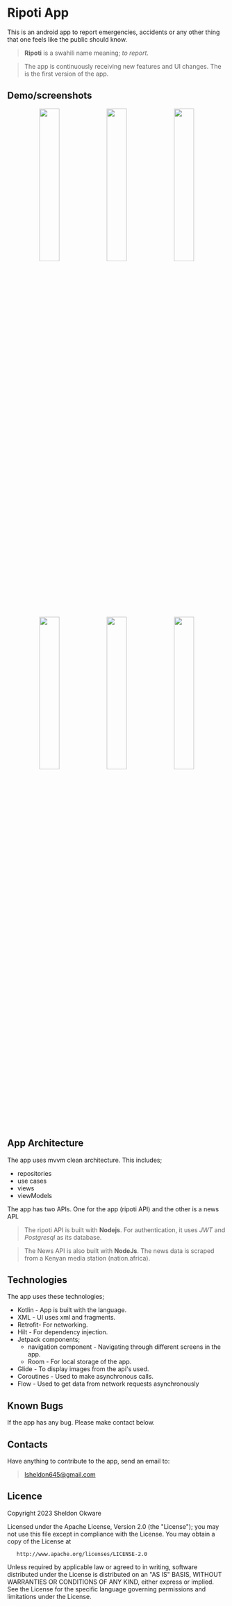 # Ripoti App

This is an android app to report emergencies, accidents or any other thing that one feels like the public should know.

> **Ripoti** is a swahili name meaning; _to report_.

> The app is continuously receiving new features and UI changes. The is the first version of the app.

## Demo/screenshots

<p align="center">
<img src="https://user-images.githubusercontent.com/87479198/210562967-4944f653-4b0b-460e-8ac4-80c68930c91e.jpeg" width=30% height=30% >
<img src="https://user-images.githubusercontent.com/87479198/210563008-bd338201-5ac0-404e-8e56-655f3c14779b.jpeg" width=30% height=30% >
<img src="https://user-images.githubusercontent.com/87479198/210563055-cfffb31b-0189-45ae-9ea7-4c17c4d9519b.jpeg" width=30% height=30% >
<img src="https://user-images.githubusercontent.com/87479198/210563099-eb537836-884b-409a-af27-e31606e5d82b.jpeg" width=30% height=30% >
<img src="https://user-images.githubusercontent.com/87479198/210563122-830aeeeb-0454-47e6-8031-f462ccee78b0.jpeg" width=30% height=30% >
<img src="https://user-images.githubusercontent.com/87479198/210563154-14560bc6-2ee0-4956-9605-b0e012d4b524.jpeg" width=30% height=30% >
</p>


## App Architecture

The app uses mvvm clean architecture. This includes;

- repositories
- use cases
- views
- viewModels

The app has two APIs. One for the app (ripoti API) and the other is a news API.

> The ripoti API is built with **Nodejs**. For authentication, it uses _JWT_ and _Postgresql_ as its database.

> The News API is also built with **NodeJs**. The news data is scraped from a Kenyan media station (nation.africa).

## Technologies

The app uses these technologies;

- Kotlin - App is built with the language.
- XML - UI uses xml and fragments.
- Retrofit- For networking.
- Hilt - For dependency injection.
- Jetpack components;
  - navigation component - Navigating through different screens in the app.
  - Room - For local storage of the app.
- Glide - To display images from the api's used.
- Coroutines - Used to make asynchronous calls.
- Flow - Used to get data from network requests asynchronously

## Known Bugs

If the app has any bug. Please make contact below.

## Contacts

Have anything to contribute to the app, send an email to:

> lsheldon645@gmail.com

## Licence

Copyright 2023 Sheldon Okware

   Licensed under the Apache License, Version 2.0 (the "License");
   you may not use this file except in compliance with the License.
   You may obtain a copy of the License at

       http://www.apache.org/licenses/LICENSE-2.0

   Unless required by applicable law or agreed to in writing, software
   distributed under the License is distributed on an "AS IS" BASIS,
   WITHOUT WARRANTIES OR CONDITIONS OF ANY KIND, either express or implied.
   See the License for the specific language governing permissions and
   limitations under the License.
